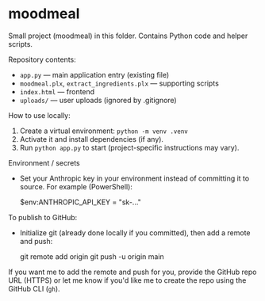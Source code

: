 # moodmeal

Small project (moodmeal) in this folder. Contains Python code and helper scripts.

Repository contents:
- `app.py` — main application entry (existing file)
- `moodmeal.plx`, `extract_ingredients.plx` — supporting scripts
- `index.html` — frontend
- `uploads/` — user uploads (ignored by .gitignore)

How to use locally:
1. Create a virtual environment: `python -m venv .venv`
2. Activate it and install dependencies (if any).
3. Run `python app.py` to start (project-specific instructions may vary).

Environment / secrets

- Set your Anthropic key in your environment instead of committing it to source.
  For example (PowerShell):

  $env:ANTHROPIC_API_KEY = "sk-..."

To publish to GitHub:
- Initialize git (already done locally if you committed), then add a remote and push:

  git remote add origin <your-github-repo-url>
  git push -u origin main

If you want me to add the remote and push for you, provide the GitHub repo URL (HTTPS) or let me know if you'd like me to create the repo using the GitHub CLI (`gh`).